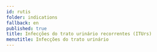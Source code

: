 ```yaml
---
id: rutis
folder: indications
fallback: en
published: true
title: Infecções do trato urinário recorrentes (ITUrs)
menutitle: Infecções do trato urinário
---
```

